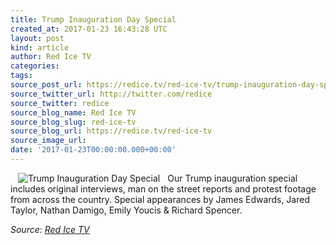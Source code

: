 ```yaml
---
title: Trump Inauguration Day Special
created_at: 2017-01-23 16:43:28 UTC
layout: post
kind: article
author: Red Ice TV
categories: 
tags: 
source_post_url: https://redice.tv/red-ice-tv/trump-inauguration-day-special
source_twitter_url: http://twitter.com/redice
source_twitter: redice
source_blog_name: Red Ice TV
source_blog_slug: red-ice-tv
source_blog_url: https://redice.tv/red-ice-tv
source_image_url: 
date: '2017-01-23T00:00:00.000+00:00'
---
```

<img align="left" hspace="12" alt="Trump Inauguration Day Special" src="https://rdice.net/a/c/t/17/Trump-Inauguration-Day.9cd7b47f.jpg"> Our Trump inauguration special includes original interviews, man on the street reports and protest footage from across the country. Special appearances by James Edwards, Jared Taylor, Nathan Damigo, Emily Youcis &amp; Richard Spencer.<div class="">
    <i>Source: <a href="https://redice.tv/red-ice-tv">Red Ice TV</a></i>
</div>
